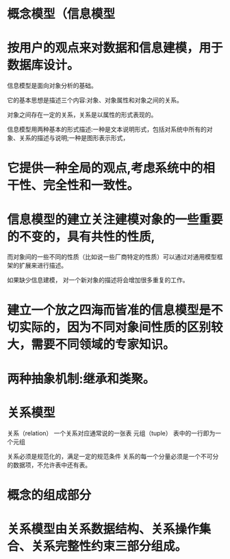 <!--
 * @Description: 
 * @Author: xlm
 * @Date: 2023-03-01 20:10:04
 * @LastEditTime: 2023-03-01 20:28:56
 * @LastEditors: xlm
-->



# 概念模型（信息模型

# 按用户的观点来对数据和信息建模，用于数据库设计。


信息模型是面向对象分析的基础。

它的基本思想是描述三个内容:对象、对象属性和对象之间的关系。

对象之间存在一定的关系，关系是以属性的形式表现的。

信息模型用两种基本的形式描述:一种是文本说明形式，包括对系统中所有的对象、关系的描述与说明;一种是图形表示形式，

# 它提供一种全局的观点,考虑系统中的相干性、完全性和一致性。



# 信息模型的建立关注建模对象的一些重要的不变的，具有共性的性质, 

而对象间的一些不同的性质（比如说一些厂商特定的性质）可以通过对通用模型框架的扩展来进行描述。 

如果缺少信息建模， 对一个新对象的描述将会增加很多重复的工作。

# 建立一个放之四海而皆准的信息模型是不切实际的，因为不同对象间性质的区别较大，需要不同领域的专家知识。



# 两种抽象机制:继承和类聚。



# 关系模型

关系（relation）
一个关系对应通常说的一张表
元组（tuple）
表中的一行即为一个元组

关系必须是规范化的，满足一定的规范条件
关系的每一个分量必须是一个不可分的数据项，不允许表中还有表。



# 概念的组成部分 

# 关系模型由关系数据结构、关系操作集合、关系完整性约束三部分组成。